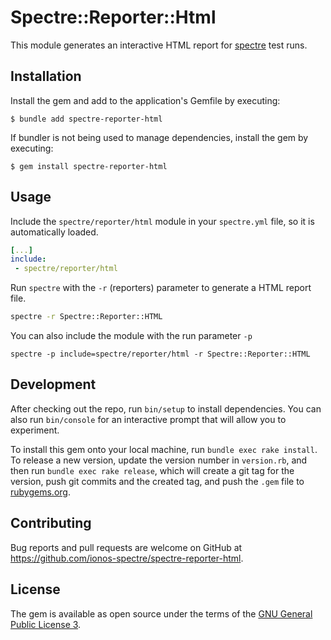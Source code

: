 # Spectre::Reporter::Html

This module generates an interactive HTML report for [spectre](https://github.com/ionos-spectre/spectre-core) test runs.

## Installation

Install the gem and add to the application's Gemfile by executing:

    $ bundle add spectre-reporter-html

If bundler is not being used to manage dependencies, install the gem by executing:

    $ gem install spectre-reporter-html

## Usage

Include the `spectre/reporter/html` module in your `spectre.yml` file, so it is automatically loaded.

```yaml
[...]
include:
 - spectre/reporter/html
```

Run `spectre` with the `-r` (reporters) parameter to generate a HTML report file.

```bash
spectre -r Spectre::Reporter::HTML
```

You can also include the module with the run parameter `-p`

```
spectre -p include=spectre/reporter/html -r Spectre::Reporter::HTML
```

## Development

After checking out the repo, run `bin/setup` to install dependencies. You can also run `bin/console` for an interactive prompt that will allow you to experiment.

To install this gem onto your local machine, run `bundle exec rake install`. To release a new version, update the version number in `version.rb`, and then run `bundle exec rake release`, which will create a git tag for the version, push git commits and the created tag, and push the `.gem` file to [rubygems.org](https://rubygems.org).

## Contributing

Bug reports and pull requests are welcome on GitHub at https://github.com/ionos-spectre/spectre-reporter-html.

## License

The gem is available as open source under the terms of the [GNU General Public License 3](https://www.gnu.org/licenses/gpl-3.0.de.html).
